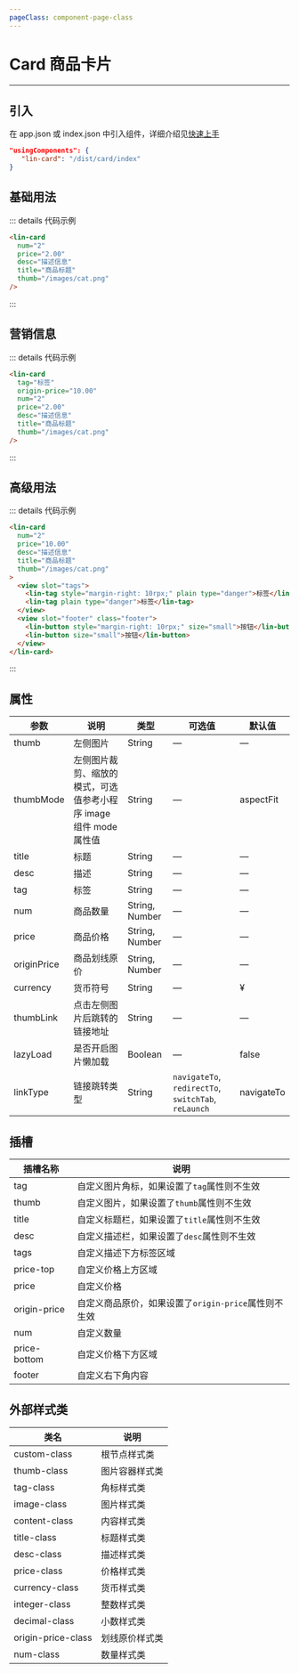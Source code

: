 ```yaml
---
pageClass: component-page-class
---
```


# Card 商品卡片

---

<demo-image src='/componentImage/business/card.png' />

## 引入

在 app.json 或 index.json 中引入组件，详细介绍见[快速上手](/guide/start.html)

```json
"usingComponents": {
   "lin-card": "/dist/card/index"
}
```

## 基础用法

::: details 代码示例

```html
<lin-card
  num="2"
  price="2.00"
  desc="描述信息"
  title="商品标题"
  thumb="/images/cat.png"
/>
```

:::

## 营销信息

::: details 代码示例

```html
<lin-card
  tag="标签"
  origin-price="10.00"
  num="2"
  price="2.00"
  desc="描述信息"
  title="商品标题"
  thumb="/images/cat.png"
/>
```

:::

## 高级用法

::: details 代码示例

```html
<lin-card
  num="2"
  price="10.00"
  desc="描述信息"
  title="商品标题"
  thumb="/images/cat.png"
>
  <view slot="tags">
    <lin-tag style="margin-right: 10rpx;" plain type="danger">标签</lin-tag>
    <lin-tag plain type="danger">标签</lin-tag>
  </view>
  <view slot="footer" class="footer">
    <lin-button style="margin-right: 10rpx;" size="small">按钮</lin-button>
    <lin-button size="small">按钮</lin-button>
  </view>
</lin-card>
```

:::

## 属性

| 参数        | 说明                                                              | 类型           | 可选值                                              | 默认值     |
| ----------- | ----------------------------------------------------------------- | -------------- | --------------------------------------------------- | ---------- |
| thumb       | 左侧图片                                                          | String         | —                                                   | —          |
| thumbMode   | 左侧图片裁剪、缩放的模式，可选值参考小程序 image 组件 mode 属性值 | String         | —                                                   | aspectFit  |
| title       | 标题                                                              | String         | —                                                   | —          |
| desc        | 描述                                                              | String         | —                                                   | —          |
| tag         | 标签                                                              | String         | —                                                   | —          |
| num         | 商品数量                                                          | String, Number | —                                                   | —          |
| price       | 商品价格                                                          | String, Number | —                                                   | —          |
| originPrice | 商品划线原价                                                      | String, Number | —                                                   | —          |
| currency    | 货币符号                                                          | String         | —                                                   | ¥          |
| thumbLink   | 点击左侧图片后跳转的链接地址                                      | String         | —                                                   | —          |
| lazyLoad    | 是否开启图片懒加载                                                | Boolean        | —                                                   | false      |
| linkType    | 链接跳转类型                                                      | String         | `navigateTo`, `redirectTo`, `switchTab`, `reLaunch` | navigateTo |

## 插槽

| 插槽名称     | 说明                                                 |
| ------------ | ---------------------------------------------------- |
| tag          | 自定义图片角标，如果设置了`tag`属性则不生效          |
| thumb        | 自定义图片，如果设置了`thumb`属性则不生效            |
| title        | 自定义标题栏，如果设置了`title`属性则不生效          |
| desc         | 自定义描述栏，如果设置了`desc`属性则不生效           |
| tags         | 自定义描述下方标签区域                               |
| price-top    | 自定义价格上方区域                                   |
| price        | 自定义价格                                           |
| origin-price | 自定义商品原价，如果设置了`origin-price`属性则不生效 |
| num          | 自定义数量                                           |
| price-bottom | 自定义价格下方区域                                   |
| footer       | 自定义右下角内容                                     |

## 外部样式类

| 类名           | 说明           |
| ------------------ | -------------- |
| custom-class       | 根节点样式类   |
| thumb-class        | 图片容器样式类 |
| tag-class          | 角标样式类     |
| image-class        | 图片样式类     |
| content-class      | 内容样式类     |
| title-class        | 标题样式类     |
| desc-class         | 描述样式类     |
| price-class        | 价格样式类     |
| currency-class     | 货币样式类     |
| integer-class      | 整数样式类     |
| decimal-class      | 小数样式类     |
| origin-price-class | 划线原价样式类     |
| num-class          | 数量样式类     |
